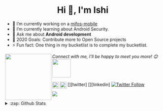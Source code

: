 <h1 align="center">Hi 👋, I'm Ishi</h1>

- 🔭 I’m currently working on a [mifos-mobile](https://github.com/openMF/mifos-mobile)
- 🌱 I’m currently learning about Android Security.
- 💬 Ask me about **Android development**
- 🥅 2020 Goals: Contribute more to Open Source projects
- ⚡ Fun fact: One thing in my bucketlist is to complete my bucketlist.



<img align="left" width="150" height="150" src="https://github.com/M0nica/M0nica/blob/main/octomonica/m0nica-octocat-rotating.gif?raw=true"></a>

<em>Connect with me, I'll be happy to meet you more!</b> 😊</em><img src="https://media.giphy.com/media/LnQjpWaON8nhr21vNW/giphy.gif" width="60">

[<img align="left" alt="codeSTACKr | Twitter" width="22px" src="https://cdn.jsdelivr.net/npm/simple-icons@v3/icons/twitter.svg" />][twitter]
[<img align="left" alt="codeSTACKr | LinkedIn" width="22px" src="https://cdn.jsdelivr.net/npm/simple-icons@v3/icons/linkedin.svg" />][linkedin]
[![Twitter Follow](https://img.shields.io/twitter/follow/ishi1702?color=1DA1F2&logo=twitter&style=for-the-badge)](https://twitter.com/Shivangi172)

![](https://visitor-badge.glitch.me/badge?page_id=ishi1702.ishi1702)
<details>
<summary>:zap: Github Stats</summary>

<img align="left" alt="Ishi's Github Stats" src="https://github-readme-stats.ishi1702.vercel.app/api?username=ishi1702&show_icons=true&hide_border=true" />

</details>
